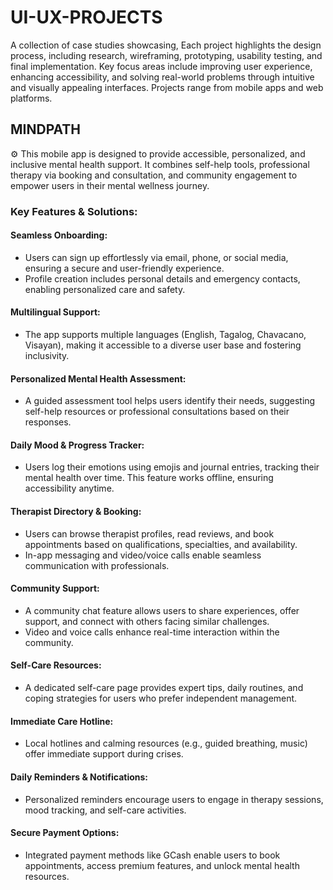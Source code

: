 # UI-UX-PROJECTS
A collection of case studies showcasing, Each project highlights the design process, including research, wireframing, prototyping, usability testing, and final implementation. Key focus areas include improving user experience, enhancing accessibility, and solving real-world problems through intuitive and visually appealing interfaces. Projects range from mobile apps and web platforms.

## MINDPATH 
⚙️ This mobile app is designed to provide accessible, personalized, and inclusive mental health support. It combines self-help tools, professional therapy via booking and consultation, and community engagement to empower users in their mental wellness journey.
### Key Features & Solutions:
#### Seamless Onboarding:
- Users can sign up effortlessly via email, phone, or social media, ensuring a secure and user-friendly experience.
- Profile creation includes personal details and emergency contacts, enabling personalized care and safety.
#### Multilingual Support:
- The app supports multiple languages (English, Tagalog, Chavacano, Visayan), making it accessible to a diverse user base and fostering inclusivity.
#### Personalized Mental Health Assessment:
- A guided assessment tool helps users identify their needs, suggesting self-help resources or professional consultations based on their responses.
#### Daily Mood & Progress Tracker:
- Users log their emotions using emojis and journal entries, tracking their mental health over time. This feature works offline, ensuring accessibility anytime.
#### Therapist Directory & Booking:
- Users can browse therapist profiles, read reviews, and book appointments based on qualifications, specialties, and availability.
- In-app messaging and video/voice calls enable seamless communication with professionals.
#### Community Support:
- A community chat feature allows users to share experiences, offer support, and connect with others facing similar challenges.
- Video and voice calls enhance real-time interaction within the community.
#### Self-Care Resources:
- A dedicated self-care page provides expert tips, daily routines, and coping strategies for users who prefer independent management.
#### Immediate Care Hotline:
- Local hotlines and calming resources (e.g., guided breathing, music) offer immediate support during crises.
#### Daily Reminders & Notifications:
- Personalized reminders encourage users to engage in therapy sessions, mood tracking, and self-care activities.
#### Secure Payment Options:
- Integrated payment methods like GCash enable users to book appointments, access premium features, and unlock mental health resources.

